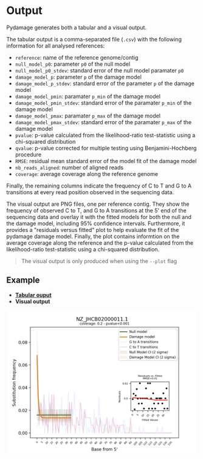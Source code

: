 # Output

Pydamage generates both a tabular and a visual output.

The tabular output is a comma-separated file (`.csv`) with the following information for all analysed references:

  * `reference`: name of the reference genome/contig
  * `null_model_p0`: parameter `p0` of the null model
  * `null_model_p0_stdev`: standard error of the null model paramater `p0`
  * `damage_model_p`: parameter `p` of the damage model
  * `damage_model_p_stdev`: standard error of the parameter `p` of the damage model
  * `damage_model_pmin`: paramater `p_min` of the damage model
  * `damage_model_pmin_stdev`: standard error of the paramater `p_min` of the damage model
  * `damage_model_pmax`: paramater `p_max` of the damage model
  * `damage_model_pmax_stdev`: standard error of the paramater `p_max` of the damage model
  * `pvalue`: p-value calculated from the likelihood-ratio test-statistic using a chi-squared distribution
  * `qvalue`: p-value corrected for multiple testing using Benjamini-Hochberg procedure
  * `RMSE`: residual mean standard error of the model fit of the damage model
  * `nb_reads_aligned`: number of aligned reads
  * `coverage`: average coverage along the reference genome

Finally, the remaining columns indicate the frequency of C to T and G to A transitions at every read position observed in the sequencing data.

The visual output are PNG files, one per reference contig. They show the frequency of observed C to T, and G to A transitions at the 5' end of the sequencing data and overlay it with the fitted models for both the null and the damage model, including 95% confidence intervals. Furthermore, it provides a "residuals versus fitted" plot to help evaluate the fit of the pydamage damage model. Finally, the plot contains informtion on the average coverage along the reference and the p-value calculated from the likelihood-ratio test-statistic using a chi-squared distribution.

> The visual output is only produced when using the `--plot` flag 


## Example

- [**Tabular ouput**](https://raw.githubusercontent.com/maxibor/pydamage/master/docs/assets/pydamage_results.csv)
- **Visual output**

![](../img/NZ_JHCB02000011.1.png)